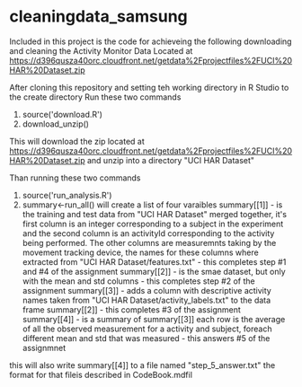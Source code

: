 # cleaningdata_samsung

Included in this project is the code for achieveing the following 
downloading and cleaning the Activity Monitor Data Located at 
https://d396qusza40orc.cloudfront.net/getdata%2Fprojectfiles%2FUCI%20HAR%20Dataset.zip 

After cloning this repository and setting teh working directory in R Studio to the create directory
Run these two commands
1. source('download.R')
2. download_unzip()

This will download the zip located at https://d396qusza40orc.cloudfront.net/getdata%2Fprojectfiles%2FUCI%20HAR%20Dataset.zip
and unzip into a directory "UCI HAR Dataset"

Than running these two commands
1. source('run_analysis.R')
2. summary<-run_all()
will create a list of four varaibles 
summary[[1]] - is the training and test data from "UCI HAR Dataset" merged together, it's first column is an integer corresponding to a subject in the experiment and the second column is an activityId corresponding to the activity being performed. The other columns are measuremnts taking by the movement tracking device, the names for these columns where extracted from "UCI HAR Dataset/features.txt" - this completes step #1 and #4 of the assignment
summary[[2]] - is the smae dataset, but only with the mean and std columns - this completes step #2 of the assignment
summary[[3]] - adds a column with descriptive activity names taken from "UCI HAR Dataset/activity_labels.txt" to the data frame summary[[2]] - this completes #3 of the assignment
summary[[4]] - is a summary of summary[[3]] each row is the average of all the observed measurement for a activity and subject, foreach different mean and std that was measured - this answers #5 of the assignmnet


this will also write summary[[4]] to a file named "step_5_answer.txt" the format for that fileis described in CodeBook.mdfil
